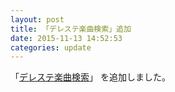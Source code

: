 ```yaml
---
layout: post
title: 「デレステ楽曲検索」追加
date: 2015-11-13 14:52:53
categories: update
---
```

「<a href="/imas/sl-stage-songs-search/">デレステ楽曲検索</a>」
を追加しました。

